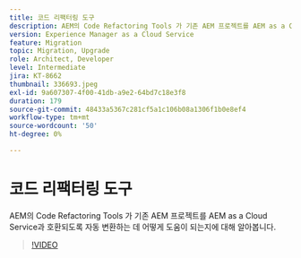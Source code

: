 ```yaml
---
title: 코드 리팩터링 도구
description: AEM의 Code Refactoring Tools 가 기존 AEM 프로젝트를 AEM as a Cloud Service과 호환되도록 자동 변환하는 데 어떻게 도움이 되는지에 대해 알아봅니다.
version: Experience Manager as a Cloud Service
feature: Migration
topic: Migration, Upgrade
role: Architect, Developer
level: Intermediate
jira: KT-8662
thumbnail: 336693.jpeg
exl-id: 9a607307-4f00-41db-a9e2-64bd7c18e3f8
duration: 179
source-git-commit: 48433a5367c281cf5a1c106b08a1306f1b0e8ef4
workflow-type: tm+mt
source-wordcount: '50'
ht-degree: 0%

---
```


# 코드 리팩터링 도구

AEM의 Code Refactoring Tools 가 기존 AEM 프로젝트를 AEM as a Cloud Service과 호환되도록 자동 변환하는 데 어떻게 도움이 되는지에 대해 알아봅니다.

>[!VIDEO](https://video.tv.adobe.com/v/3444722?quality=12&learn=on&captions=kor)
